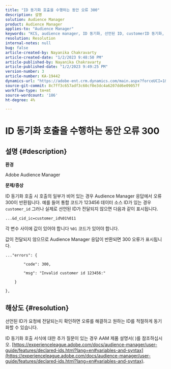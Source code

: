 ```yaml
---
title: "ID 동기화 호출을 수행하는 동안 오류 300"
description: 설명
solution: Audience Manager
product: Audience Manager
applies-to: "Audience Manager"
keywords: "KCS, audience manager, ID 동기화, 선언된 ID, customerID 동기화, 고객 ID, 온라인 동기화"
resolution: Resolution
internal-notes: null
bug: false
article-created-by: Nayanika Chakravarty
article-created-date: "1/2/2023 9:48:50 PM"
article-published-by: Nayanika Chakravarty
article-published-date: "1/2/2023 9:49:25 PM"
version-number: 3
article-number: KA-19442
dynamics-url: "https://adobe-ent.crm.dynamics.com/main.aspx?forceUCI=1&pagetype=entityrecord&etn=knowledgearticle&id=a715aa3d-e78a-ed11-81ac-6045bd006c82"
source-git-commit: 8c7ff3c657adf3c60cf0e3dc4a6207dd6e09057f
workflow-type: tm+mt
source-wordcount: '186'
ht-degree: 4%

---
```


# ID 동기화 호출을 수행하는 동안 오류 300

## 설명 {#description}


<b>환경</b>

Adobe Audience Manager

<b>문제/증상</b>

ID 동기화 호출 시 호출의 일부가 비어 있는 경우 Audience Manager 응답에서 오류 300이 반환됩니다. 예를 들어 통합 코드가 123456 데이터 소스 ID가 있는 경우 `customer_id` 그러나 실제로 선언된 ID가 전달되지 않으면 다음과 같이 표시됩니다.

`...&d_cid_ic=customer_id%01%011`

각 변수 사이에 값이 있어야 합니다 `%01` 코드가 있어야 합니다.

값이 전달되지 않으므로 Audience Manager 응답이 반환되면 300 오류가 표시됩니다.




```
..."errors": {

        "code": 300,

        "msg": "Invalid customer id 123456:"

    }

},
```





## 해상도 {#resolution}


선언된 ID가 요청에 전달되는지 확인하면 오류를 해결하고 원하는 ID를 적절하게 동기화할 수 있습니다.

ID 동기화 호출 서식에 대한 추가 질문이 있는 경우 AAM 제품 설명서( )를 참조하십시오. [https://experienceleague.adobe.com/docs/audience-manager/user-guide/features/declared-ids.html?lang=en#variables-and-syntax](https://experienceleague.adobe.com/docs/audience-manager/user-guide/features/declared-ids.html?lang=en#variables-and-syntax).
